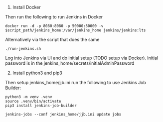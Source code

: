 1. Install Docker

Then run the following to run Jenkins in Docker

`docker run -d -p 8080:8080 -p 50000:50000 -v $script_path/jenkins_home:/var/jenkins_home jenkins/jenkins:lts`

Alternatively via the script that does the same

`./run-jenkins.sh`

Log into Jenkins via UI and do initial setup (TODO setup via Docker). Initial password is in the jenkins_home/secrets/initialAdminPassword

2. Install python3 and pip3

Then setup jenkins_home/jjb.ini run the following to use Jenkins Job Builder:

```
python3 -m venv .venv
source .venv/bin/activate
pip3 install jenkins-job-builder

jenkins-jobs --conf jenkins_home/jjb.ini update jobs
```

